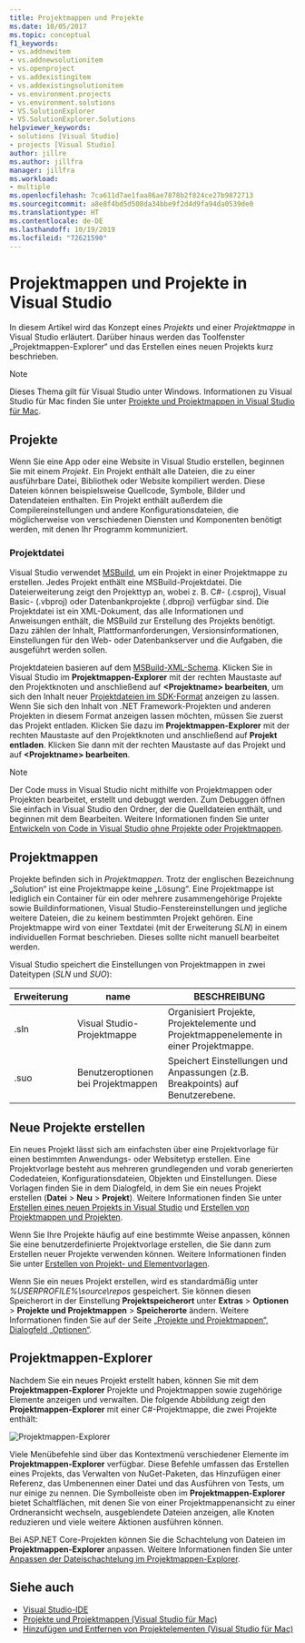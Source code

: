 ```yaml
---
title: Projektmappen und Projekte
ms.date: 10/05/2017
ms.topic: conceptual
f1_keywords:
- vs.addnewitem
- vs.addnewsolutionitem
- vs.openproject
- vs.addexistingitem
- vs.addexistingsolutionitem
- vs.environment.projects
- vs.environment.solutions
- VS.SolutionExplorer
- VS.SolutionExplorer.Solutions
helpviewer_keywords:
- solutions [Visual Studio]
- projects [Visual Studio]
author: jillre
ms.author: jillfra
manager: jillfra
ms.workload:
- multiple
ms.openlocfilehash: 7ca611d7ae1faa86ae7878b2f824ce27b9872713
ms.sourcegitcommit: a8e8f4bd5d508da34bbe9f2d4d9fa94da0539de0
ms.translationtype: HT
ms.contentlocale: de-DE
ms.lasthandoff: 10/19/2019
ms.locfileid: "72621590"
---
```

# <a name="solutions-and-projects-in-visual-studio"></a>Projektmappen und Projekte in Visual Studio

In diesem Artikel wird das Konzept eines *Projekts* und einer *Projektmappe* in Visual Studio erläutert. Darüber hinaus werden das Toolfenster „Projektmappen-Explorer“ und das Erstellen eines neuen Projekts kurz beschrieben.

> [!NOTE]
> Dieses Thema gilt für Visual Studio unter Windows. Informationen zu Visual Studio für Mac finden Sie unter [Projekte und Projektmappen in Visual Studio für Mac](/visualstudio/mac/projects-and-solutions).

## <a name="projects"></a>Projekte

Wenn Sie eine App oder eine Website in Visual Studio erstellen, beginnen Sie mit einem *Projekt*. Ein Projekt enthält alle Dateien, die zu einer ausführbare Datei, Bibliothek oder Website kompiliert werden. Diese Dateien können beispielsweise Quellcode, Symbole, Bilder und Datendateien enthalten. Ein Projekt enthält außerdem die Compilereinstellungen und andere Konfigurationsdateien, die möglicherweise von verschiedenen Diensten und Komponenten benötigt werden, mit denen Ihr Programm kommuniziert.

### <a name="project-file"></a>Projektdatei

Visual Studio verwendet [MSBuild](../msbuild/msbuild.md), um ein Projekt in einer Projektmappe zu erstellen. Jedes Projekt enthält eine MSBuild-Projektdatei. Die Dateierweiterung zeigt den Projekttyp an, wobei z. B. C#- (.csproj), Visual Basic- (.vbproj) oder Datenbankprojekte (.dbproj) verfügbar sind. Die Projektdatei ist ein XML-Dokument, das alle Informationen und Anweisungen enthält, die MSBuild zur Erstellung des Projekts benötigt. Dazu zählen der Inhalt, Plattformanforderungen, Versionsinformationen, Einstellungen für den Web- oder Datenbankserver und die Aufgaben, die ausgeführt werden sollen.

Projektdateien basieren auf dem [MSBuild-XML-Schema](../msbuild/msbuild-project-file-schema-reference.md). Klicken Sie in Visual Studio im **Projektmappen-Explorer** mit der rechten Maustaste auf den Projektknoten und anschließend auf **\<Projektname\> bearbeiten**, um sich den Inhalt neuer [Projektdateien im SDK-Format](../msbuild/how-to-use-project-sdk.md) anzeigen zu lassen. Wenn Sie sich den Inhalt von .NET Framework-Projekten und anderen Projekten in diesem Format anzeigen lassen möchten, müssen Sie zuerst das Projekt entladen. Klicken Sie dazu im **Projektmappen-Explorer** mit der rechten Maustaste auf den Projektknoten und anschließend auf **Projekt entladen**. Klicken Sie dann mit der rechten Maustaste auf das Projekt und auf **\<Projektname\> bearbeiten**.

> [!NOTE]
> Der Code muss in Visual Studio nicht mithilfe von Projektmappen oder Projekten bearbeitet, erstellt und debuggt werden. Zum Debuggen öffnen Sie einfach in Visual Studio den Ordner, der die Quelldateien enthält, und beginnen mit dem Bearbeiten. Weitere Informationen finden Sie unter [Entwickeln von Code in Visual Studio ohne Projekte oder Projektmappen](../ide/develop-code-in-visual-studio-without-projects-or-solutions.md).

## <a name="solutions"></a>Projektmappen

Projekte befinden sich in *Projektmappen*. Trotz der englischen Bezeichnung „Solution“ ist eine Projektmappe keine „Lösung“. Eine Projektmappe ist lediglich ein Container für ein oder mehrere zusammengehörige Projekte sowie Buildinformationen, Visual Studio-Fenstereinstellungen und jegliche weitere Dateien, die zu keinem bestimmten Projekt gehören. Eine Projektmappe wird von einer Textdatei (mit der Erweiterung *SLN*) in einem individuellen Format beschrieben. Dieses sollte nicht manuell bearbeitet werden.

Visual Studio speichert die Einstellungen von Projektmappen in zwei Dateitypen (*SLN* und *SUO*):

|Erweiterung|name|BESCHREIBUNG|
|---------------|----------|-----------------|
|.sln|Visual Studio-Projektmappe|Organisiert Projekte, Projektelemente und Projektmappenelemente in einer Projektmappe.|
|.suo|Benutzeroptionen bei Projektmappen|Speichert Einstellungen und Anpassungen (z.B. Breakpoints) auf Benutzerebene.|

## <a name="create-new-projects"></a>Neue Projekte erstellen

Ein neues Projekt lässt sich am einfachsten über eine Projektvorlage für einen bestimmten Anwendungs- oder Websitetyp erstellen. Eine Projektvorlage besteht aus mehreren grundlegenden und vorab generierten Codedateien, Konfigurationsdateien, Objekten und Einstellungen. Diese Vorlagen finden Sie in dem Dialogfeld, in dem Sie ein neues Projekt erstellen (**Datei** > **Neu** > **Projekt**). Weitere Informationen finden Sie unter [Erstellen eines neuen Projekts in Visual Studio](create-new-project.md) und [Erstellen von Projektmappen und Projekten](../ide/creating-solutions-and-projects.md).

Wenn Sie Ihre Projekte häufig auf eine bestimmte Weise anpassen, können Sie eine benutzerdefinierte Projektvorlage erstellen, die Sie dann zum Erstellen neuer Projekte verwenden können. Weitere Informationen finden Sie unter [Erstellen von Projekt- und Elementvorlagen](../ide/creating-project-and-item-templates.md).

Wenn Sie ein neues Projekt erstellen, wird es standardmäßig unter *%USERPROFILE%\source\repos* gespeichert. Sie können diesen Speicherort in der Einstellung **Projektspeicherort** unter **Extras** > **Optionen** > **Projekte und Projektmappen** > **Speicherorte** ändern. Weitere Informationen finden Sie auf der Seite [„Projekte und Projektmappen“, Dialogfeld „Optionen“](../ide/reference/projects-and-solutions-options-dialog-box.md).

## <a name="solution-explorer"></a>Projektmappen-Explorer

Nachdem Sie ein neues Projekt erstellt haben, können Sie mit dem **Projektmappen-Explorer** Projekte und Projektmappen sowie zugehörige Elemente anzeigen und verwalten. Die folgende Abbildung zeigt den **Projektmappen-Explorer** mit einer C#-Projektmappe, die zwei Projekte enthält:

![Projektmappen-Explorer](../ide/media/vs2015_solution_explorer.png)

Viele Menübefehle sind über das Kontextmenü verschiedener Elemente im **Projektmappen-Explorer** verfügbar. Diese Befehle umfassen das Erstellen eines Projekts, das Verwalten von NuGet-Paketen, das Hinzufügen einer Referenz, das Umbenennen einer Datei und das Ausführen von Tests, um nur einige zu nennen. Die Symbolleiste oben im **Projektmappen-Explorer** bietet Schaltflächen, mit denen Sie von einer Projektmappenansicht zu einer Ordneransicht wechseln, ausgeblendete Dateien anzeigen, alle Knoten reduzieren und viele weitere Aktionen ausführen können.

Bei ASP.NET Core-Projekten können Sie die Schachtelung von Dateien im **Projektmappen-Explorer** anpassen. Weitere Informationen finden Sie unter [Anpassen der Dateischachtelung im Projektmappen-Explorer](file-nesting-solution-explorer.md).

## <a name="see-also"></a>Siehe auch

- [Visual Studio-IDE](../get-started/visual-studio-ide.md)
- [Projekte und Projektmappen (Visual Studio für Mac)](/visualstudio/mac/projects-and-solutions)
- [Hinzufügen und Entfernen von Projektelementen (Visual Studio für Mac)](/visualstudio/mac/add-and-remove-project-items)

